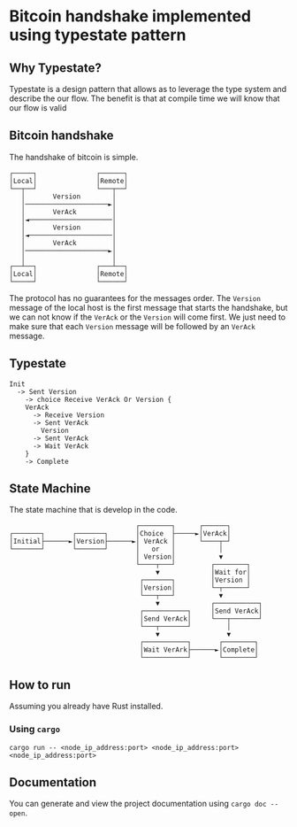 # Bitcoin handshake implemented using typestate pattern

## Why Typestate?
Typestate is a design pattern that allows as to leverage the type system 
and describe the our flow. The benefit is that at compile time we will know 
that our flow is valid

## Bitcoin handshake
The handshake of bitcoin is simple. 

```
┌─────┐               ┌──────┐
│Local│               │Remote│
└──┬──┘               └───┬──┘
   │       Version        │
   │─────────────────────►│
   │       VerAck         │
   │◄─────────────────────│
   │       Version        │
   │◄─────────────────────│
   │       VerAck         │
   │─────────────────────►│
   │                      │
┌──┴──┐               ┌───┴──┐
│Local│               │Remote│
└─────┘               └──────┘
```

The protocol has no guarantees for the messages order. 
The `Version` message of the local host is the first message that starts the handshake, but we can not 
know if the `VerAck` or the `Version` will come first. We just need to make sure that each `Version` message
will be followed by an `VerAck` message.

## Typestate
```
Init 
  -> Sent Version
	-> choice Receive VerAck Or Version {	
    VerAck
      -> Receive Version
      -> Sent VerAck
		Version
      -> Sent VerAck
      -> Wait VerAck
	}
	-> Complete
```

## State Machine
The state machine that is develop in the code.

```
                                ┌────────┐      ┌──────┐
┌───────┐       ┌───────┐       │Choice  ├─────►│VerAck│
│Initial├──────►│Version├──────►│ VerAck │      └────┬─┘
└───────┘       └───────┘       │   or   │           │
                                │ Version│           ▼
                                └────┬───┘         ┌────────┐
                                     ▼             │Wait for│
                                 ┌───────┐         │Version │
                                 │Version│         └─┬──────┘
                                 └───┬───┘           ▼
                                     ▼             ┌───────────┐
                                 ┌───────────┐     │Send VerAck│
                                 │Send VerAck│     └───┬───────┘
                                 └───┬───────┘         │
                                     ▼                 ▼
                                 ┌───────────┐       ┌────────┐
                                 │Wait VerArk├──────►│Complete│
                                 └───────────┘       └────────┘
```

## How to run
Assuming you already have Rust installed.

### Using `cargo`

```
cargo run -- <node_ip_address:port> <node_ip_address:port> <node_ip_address:port>
```

## Documentation
You can generate and view the project documentation using `cargo doc --open`.
